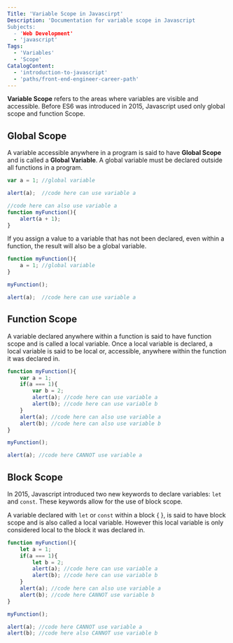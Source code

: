 ```yaml
---
Title: 'Variable Scope in Javascirpt'
Description: 'Documentation for variable scope in Javascript
Subjects:
  - 'Web Development'
  - 'javascript'
Tags:
  - 'Variables'
  - 'Scope'
CatalogContent:
  - 'introduction-to-javascript'
  - 'paths/front-end-engineer-career-path'
---
```


**Variable Scope** refers to the areas where variables are visible and accessible. Before ES6 was introduced in 2015, Javascript used only global scope and function Scope.

## Global Scope

A variable accessible anywhere in a program is said to have **Global Scope** and is called a **Global Variable**. A global variable must be declared outside all functions in a program.

```javascript
var a = 1; //global variable

alert(a);  //code here can use variable a

//code here can also use variable a
function myFunction(){
    alert(a + 1);
}
```

If you assign a value to a variable that has not been declared, even within a function, the result will also be a global variable.

```javascript
function myFunction(){
    a = 1; //global variable
}

myFunction();

alert(a);  //code here can use variable a
```

## Function Scope

A variable declared anywhere within a function is said to have function scope and is called a local variable. Once a local variable is declared, a local variable is said to be local or, accessible, anywhere within the function it was declared in.

```javascript
function myFunction(){
	var a = 1;
    if(a === 1){
    	var b = 2;
        alert(a); //code here can use variable a
        alert(b); //code here can use variable b
    }
    alert(a); //code here can also use variable a
    alert(b); //code here can also use variable b
}

myFunction();

alert(a); //code here CANNOT use variable a
```

## Block Scope

In 2015, Javascript introduced two new keywords to declare variables: `let` and `const`. These keywords allow for the use of block scope.

A variable declared with `let` or `const` within a block { }, is said to have block scope and is also called a local variable. However this local variable is only considered local to the block it was declared in.

```javascript
function myFunction(){
	let a = 1;
    if(a === 1){
    	let b = 2;
        alert(a); //code here can use variable a
        alert(b); //code here can use variable b
    }
    alert(a); //code here can also use variable a
    alert(b); //code here CANNOT use variable b
}

myFunction();

alert(a); //code here CANNOT use variable a
alert(b); //code here also CANNOT use variable b
```

